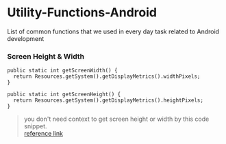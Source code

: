 # Utility-Functions-Android
List of common functions that we used in every day task related to Android development

### Screen Height & Width
  ```
  public static int getScreenWidth() {
    return Resources.getSystem().getDisplayMetrics().widthPixels;
  }

  public static int getScreenHeight() {
    return Resources.getSystem().getDisplayMetrics().heightPixels;
  }
```

> you don't need context to get screen height or width by this code snippet. <br/>
[reference link](https://stackoverflow.com/a/31377616/12543430)
